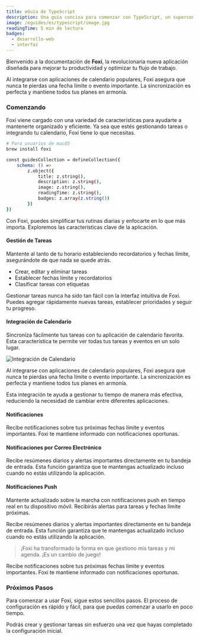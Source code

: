```yaml
---
title: eGuía de TypeScript
description: Una guía concisa para comenzar con TypeScript, un superconjunto de JavaScript.
image: /eguides/es/typescript/image.jpg
readingTime: 5 min de lectura
badges:
  - desarrollo-web
  - interfaz
---
```


Bienvenido a la documentación de **Foxi**, la revolucionaria nueva aplicación diseñada para mejorar tu productividad y optimizar tu flujo de trabajo.

Al integrarse con aplicaciones de calendario populares, Foxi asegura que nunca te pierdas una fecha límite o evento importante. La sincronización es perfecta y mantiene todos tus planes en armonía.

### Comenzando

Foxi viene cargado con una variedad de características para ayudarte a mantenerte organizado y eficiente. Ya sea que estés gestionando tareas o integrando tu calendario, Foxi tiene lo que necesitas.

```bash
# Para usuarios de macOS
brew install foxi

const guidesCollection = defineCollection({
	schema: () =>
		z.object({
			title: z.string(),
			description: z.string(),
			image: z.string(),
			readingTime: z.string(),
			badges: z.array(z.string())
		})
})
```

Con Foxi, puedes simplificar tus rutinas diarias y enfocarte en lo que más importa. Exploremos las características clave de la aplicación.

#### Gestión de Tareas

Mantente al tanto de tu horario estableciendo recordatorios y fechas límite, asegurándote de que nada se quede atrás.

- Crear, editar y eliminar tareas
- Establecer fechas límite y recordatorios
- Clasificar tareas con etiquetas

Gestionar tareas nunca ha sido tan fácil con la interfaz intuitiva de Foxi. Puedes agregar rápidamente nuevas tareas, establecer prioridades y seguir tu progreso.

#### Integración de Calendario

Sincroniza fácilmente tus tareas con tu aplicación de calendario favorita. Esta característica te permite ver todas tus tareas y eventos en un solo lugar.

![Integración de Calendario](/eguides/es/typescript/post-06.jpg)

Al integrarse con aplicaciones de calendario populares, Foxi asegura que nunca te pierdas una fecha límite o evento importante. La sincronización es perfecta y mantiene todos tus planes en armonía.

Esta integración te ayuda a gestionar tu tiempo de manera más efectiva, reduciendo la necesidad de cambiar entre diferentes aplicaciones.

#### Notificaciones

Recibe notificaciones sobre tus próximas fechas límite y eventos importantes. Foxi te mantiene informado con notificaciones oportunas.

#### Notificaciones por Correo Electrónico

Recibe resúmenes diarios y alertas importantes directamente en tu bandeja de entrada. Esta función garantiza que te mantengas actualizado incluso cuando no estás utilizando la aplicación.

#### Notificaciones Push

Mantente actualizado sobre la marcha con notificaciones push en tiempo real en tu dispositivo móvil. Recibirás alertas para tareas y fechas límite próximas.

Recibe resúmenes diarios y alertas importantes directamente en tu bandeja de entrada. Esta función garantiza que te mantengas actualizado incluso cuando no estás utilizando la aplicación.

> ¡Foxi ha transformado la forma en que gestiono mis tareas y mi agenda. ¡Es un cambio de juego!

Recibe notificaciones sobre tus próximas fechas límite y eventos importantes. Foxi te mantiene informado con notificaciones oportunas.

### Próximos Pasos

Para comenzar a usar Foxi, sigue estos sencillos pasos. El proceso de configuración es rápido y fácil, para que puedas comenzar a usarlo en poco tiempo.

Podrás crear y gestionar tareas sin esfuerzo una vez que hayas completado la configuración inicial.

